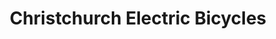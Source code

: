 ---
title: "Christchurch Electric Bicycles"
url: /christchurch/christchurch-electric-bicycles/
shop: bicycle
---